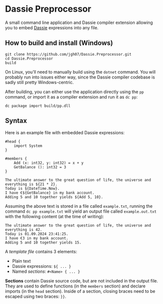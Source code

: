 # Dassie Preprocessor

A small command line application and Dassie compiler extension allowing you to embed [Dassie](https://github.com/loschsoftware/dc) expressions into any file.

## How to build and install (Windows)
````
git clone https://github.com/jgh07/Dassie.Preprocessor.git
cd Dassie.Preprocessor
build
````
On Linux, you'll need to manually build using the ``dotnet`` command. You will probably run into issues either way, since the Dassie compiler codebase is sadly still pretty Windows-centric.

After building, you can either use the application directly using the ``pp`` command, or import it as a compiler extension and run it as ``dc pp``:
````
dc package import build/pp.dll
````
## Syntax
Here is an example file with embedded Dassie expressions:
````
#head {
    import System
}

#members {
    Add (x: int32, y: int32) = x + y
    GetBalance (): int32 = 3
}

The ultimate answer to the great question of life, the universe and everything is ${21 * 2}.
Today is ${DateTime.Now}.
I have €${GetBalance} in my bank account.
Adding 5 and 10 together yields ${Add 5, 10}.
````
Assuming the above text is stored in a file called ``example.txt``, running the command ``dc pp example.txt`` will yield an output file called ``example.out.txt`` with the following content (at the time of writing):
````
The ultimate answer to the great question of life, the universe and everything is 42.
Today is 01.09.2024 23:41:25.
I have €3 in my bank account.
Adding 5 and 10 together yields 15.
````

A *template file* contains 3 elements:
- Plain text
- Dassie expressions: ``${ ... }``
- Named *sections*: ``#<Name> { ... }``

**Sections** contain Dassie source code, but are not included in the output file. They are used to define functions (in the ``members`` section) and declare imports (in the ``head`` section). Inside of a section, closing braces need to be escaped using two braces: ``}}``.
